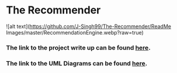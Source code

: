 # The Recommender
  
  
  
  ![alt text](https://github.com/J-Singh99/The-Recommender/ReadMe Images/master/RecommendationEngine.webp?raw=true)
  
### The link to the project write up can be found [here](https://docs.google.com/document/d/1e4s_ns_DGjKBgFjUaxnllk0Nj08A2Vivo7f9j8acFW4/edit?usp=sharing).  
### The link to the UML Diagrams can be found [here](https://drive.google.com/drive/folders/1B_514GvPcEAeFQ03XSfG496SJAam8VPp?usp=sharing).
